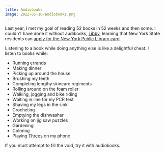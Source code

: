 ```yaml
---
title: Audiobooks
image: 2022-05-16-audiobooks.png
---
```


Last year, I met my goal of reading 52 books in 52 weeks and then some. I couldn't have done it without audibooks, [Libby](https://www.overdrive.com/apps/libby), learning that New York State residents can [apply for the New York Public Library card](https://www.nypl.org/library-card/new).

Listening to a book while doing anything else is like a delightful cheat. I listen to books while:

- Running errands
- Making dinner
- Picking up around the house
- Brushing my teeth
- Completing lengthy skincare regiments
- Rolling around on the foam roller
- Walking, jogging and bike riding
- Waiting in line for my PCR test
- Shaving my legs in the sink
- Crocheting
- Emptying the dishwasher
- Working on jig saw puzzles
- Gardening
- Coloring
- Playing [Threes](http://play.threesgame.com/) on my phone

If you must attempt to fill the void, try it with audiobooks.
